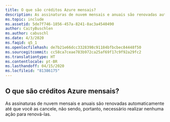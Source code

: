 ```yaml
---
title: O que são créditos Azure mensais?
description: As assinaturas de nuvem mensais e anuais são renovadas automaticamente até que você as cancele, não sendo, portanto, necessário realizar nenhuma ação para renová...
ms.topic: include
ms.assetid: 5de7f746-1856-457a-8241-8ac3a4540490
author: CaityBuschlen
ms.author: cabuschl
ms.date: 4/3/2020
ms.faqid: q5_1
ms.openlocfilehash: de7b21e66dcc3328398c91184bfbcbec84448f50
ms.sourcegitcommit: cc58ca7ceae783b972ca25af69f17c9f92a29fc2
ms.translationtype: HT
ms.contentlocale: pt-BR
ms.lasthandoff: 04/15/2020
ms.locfileid: "81386175"
---
```

## <a name="what-are-the-monthly-azure-credits"></a>O que são créditos Azure mensais?

As assinaturas de nuvem mensais e anuais são renovadas automaticamente até que você as cancele, não sendo, portanto, necessário realizar nenhuma ação para renová-las.
